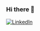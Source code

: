 ### Hi there 👋
[![LinkedIn](	https://img.shields.io/badge/LinkedIn-0077B5?style=for-the-badge&logo=linkedin&logoColor=white)]([github.com/keldenmourato](https://www.linkedin.com/in/kelden-mourato-789703276?trk=contact-info))

